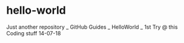 # hello-world
Just another repository _ GitHub Guides _ HelloWorld _ 1st Try @ this Coding stuff 14-07-18
